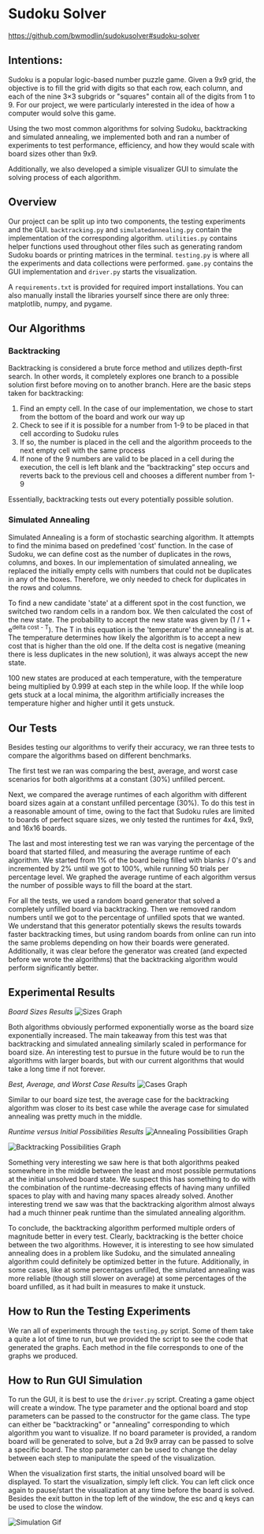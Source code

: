 # Sudoku Solver

https://github.com/bwmodlin/sudokusolver#sudoku-solver


## Intentions: 

Sudoku is a popular logic-based number puzzle game. Given a 9x9 grid, the objective is to fill the grid with digits so that each row, each column, and each of the nine 3×3 subgrids or "squares" contain all of the digits from 1 to 9. For our project, we were particularly interested in the idea of how a computer would solve this game.  

Using the two most common algorithms for solving Sudoku, backtracking and simulated annealing, we implemented both and ran a number of experiments to test performance, efficiency, and how they would scale with board sizes other than 9x9.  

Additionally, we also developed a simiple visualizer GUI to simulate the solving process of each algorithm.

## Overview

Our project can be split up into two components, the testing experiments and the GUI. ```backtracking.py``` and ```simulatedannealing.py``` contain the implementation of the corresponding algorithm. ```utilities.py``` contains helper functions used throughout other files such as generating random Sudoku boards or printing matrices in the terminal. ```testing.py``` is where all the experiments and data collections were performed. ```game.py``` contains the GUI implementation and ```driver.py``` starts the visualization.  

A ```requirements.txt``` is provided for required import installations. You can also manually install the libraries yourself since there are only three: matplotlib, numpy, and pygame.

## Our Algorithms

### Backtracking

Backtracking is considered a brute force method and utilizes depth-first search. In other words, it completely explores one branch to a possible solution first before moving on to another branch. Here are the basic steps taken for backtracking:  
1. Find an empty cell. In the case of our implementation, we chose to start from the bottom of the board and work our way up
2. Check to see if it is possible for a number from 1-9 to be placed in that cell according to Sudoku rules
3. If so, the number is placed in the cell and the algorithm proceeds to the next empty cell with the same process
4. If none of the 9 numbers are valid to be placed in a cell during the execution, the cell is left blank and the “backtracking” step occurs and reverts back to the previous cell and chooses a different number from 1-9  

Essentially, backtracking tests out every potentially possible solution.


### Simulated Annealing

Simulated Annealing is a form of stochastic searching algorithm. It attempts to find the minima based on predefined 'cost' function. In the case of Sudoku, we can define cost as the number of duplicates in the rows, columns, and boxes. In our implementation of simulated annealing, we replaced the initially empty cells with numbers that could not be duplicates in any of the boxes. Therefore, we only needed to check for duplicates in the rows and columns.

To find a new candidate 'state' at a different spot in the cost function, we switched two random cells in a random box. We then calculated the cost of the new state. The probability to accept the new state was given by (1 / 1 + e<sup>delta cost - T</sup>). The T in this equation is the 'temperature' the annealing is at. The temperature determines how likely the algorithm is to accept a new cost that is higher than the old one. If the delta cost is negative (meaning there is less duplicates in the new solution), it was always accept the new state. 

100 new states are produced at each temperature, with the temperature being multiplied by 0.999 at each step in the while loop. If the while loop gets stuck at a local minima, the algorithm artificially increases the temperature higher and higher until it gets unstuck.

## Our Tests

Besides testing our algorithms to verify their accuracy, we ran three tests to compare the algorithms based on different benchmarks. 

The first test we ran was comparing the best, average, and worst case scenarios for both algorithms at a constant (30%) unfilled percent. 

Next, we compared the average runtimes of each algorithm with different board sizes again at a constant unfilled percentage (30%). To do this test in a reasonable amount of time, owing to the fact that Sudoku rules are limited to boards of perfect square sizes, we only tested the runtimes for 4x4, 9x9, and 16x16 boards. 

The last and most interesting test we ran was varying the percentage of the board that started filled, and measuring the average runtime of each algorithm. We started from 1% of the board being filled with blanks / 0's and incremented by 2% until we got to 100%, while running 50 trials per percentage level. We graphed the average runtime of each algorithm versus the number of possible ways to fill the board at the start. 

For all the tests, we used a random board generator that solved a completely unfilled board via backtracking. Then we removed random numbers until we got to the percentage of unfilled spots that we wanted. We understand that this generator potentially skews the results towards faster backtracking times, but using random boards from online can run into the same problems depending on how their boards were generated. Additionally, it was clear before the generator was created (and expected before we wrote the algorithms) that the backtracking algorithm would perform significantly better. 

## Experimental Results

_Board Sizes Results_
![Sizes Graph](https://github.com/bwmodlin/sudokusolver/blob/master/results/boardsize.png)

Both algorithms obviously performed exponentially worse as the board size exponentially increased. The main takeaway from this test was that backtracking and simulated annealing similarly scaled in performance for board size. An interesting test to pursue in the future would be to run the algorithms with larger boards, but with our current algorithms that would take a long time if not forever. 

_Best, Average, and Worst Case Results_
![Cases Graph](https://github.com/bwmodlin/sudokusolver/blob/master/results/cases.png)

Similar to our board size test, the average case for the backtracking algorithm was closer to its best case while the average case for simulated annealing was pretty much in the middle. 

_Runtime versus Initial Possibilities Results_
![Annealing Possibilities Graph](https://github.com/bwmodlin/sudokusolver/blob/master/results/annealingpossibilities.png)

![Backtracking Possibilities Graph](https://github.com/bwmodlin/sudokusolver/blob/master/results/backtrackingpossibilities.png)

Something very interesting we saw here is that both algorithms peaked somewhere in the middle between the least and most possible permutations at the initial unsolved board state. We suspect this has something to do with the combination of the runtime-decreasing effects of having many unfilled spaces to play with and having many spaces already solved. Another interesting trend we saw was that the backtracking algorithm almost always had a much thinner peak runtime than the simulated annealing algorithm. 

To conclude, the backtracking algorithm performed multiple orders of magnitude better in every test. Clearly, backtracking is the better choice between the two algorithms. However, it is interesting to see how simulated annealing does in a problem like Sudoku, and the simulated annealing algorithm could definitely be optimized better in the future. Additionally, in some cases, like at some percentages unfilled, the simulated annealing was more reliable (though still slower on average) at some percentages of the board unfilled, as it had built in measures to make it unstuck. 

## How to Run the Testing Experiments

We ran all of experiments through the ```testing.py``` script. Some of them take a quite a lot of time to run, but we provided the script to see the code that generated the graphs. Each method in the file corresponds to one of the graphs we produced. 

## How to Run GUI Simulation

To run the GUI, it is best to use the ```driver.py``` script. Creating a game object will create a window. The type parameter and the optional board and stop parameters can be passed to the constructor for the game class. The type can either be "backtracking" or "annealing" corresponding to which algorithm you want to visualize. If no board parameter is provided, a random board will be generated to solve, but a 2d 9x9 array can be passed to solve a specific board. The stop parameter can be used to change the delay between each step to manipulate the speed of the visualization.

When the visualization first starts, the initial unsolved board will be displayed. To start the visualization, simply left click. You can left click once again to pause/start the visualization at any time before the board is solved. Besides the exit button in the top left of the window, the esc and q keys can be used to close the window. 

![Simulation Gif](https://github.com/bwmodlin/sudokusolver/blob/master/results/visualize.gif)
